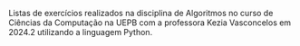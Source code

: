 Listas de exercícios realizados na disciplina de Algoritmos no curso de Ciências da Computação na UEPB com a professora Kezia Vasconcelos em 2024.2 utilizando a linguagem Python.
